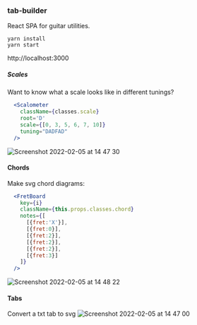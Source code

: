 ### tab-builder

React SPA for guitar utilities.

```
yarn install
yarn start
```
http://localhost:3000


##### Scales

Want to know what a scale looks like in different tunings?
```jsx
  <Scalometer
    className={classes.scale}
    root='D'
    scale={[0, 3, 5, 6, 7, 10]}
    tuning="DADFAD"
  />
```
![Screenshot 2022-02-05 at 14 47 30](https://user-images.githubusercontent.com/6035754/152646658-c195c14f-05dc-49bd-be17-091d4a704412.png)


#### Chords

Make svg chord diagrams:
```jsx
  <FretBoard
    key={i}
    className={this.props.classes.chord}
    notes={[
      [{fret:'X'}],
      [{fret:0}],
      [{fret:2}],
      [{fret:2}],
      [{fret:2}],
      [{fret:3}]
    ]}
  />
```
![Screenshot 2022-02-05 at 14 48 22](https://user-images.githubusercontent.com/6035754/152646696-275b05bc-545c-4227-9a51-ad2d43959f32.png)

#### Tabs

Convert a txt tab to svg
![Screenshot 2022-02-05 at 14 47 00](https://user-images.githubusercontent.com/6035754/152646635-b3669187-6418-46ec-a2c6-246d7bfd17c1.png)

